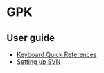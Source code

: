 # GPK #

## User guide ##
  * [Keyboard Quick References](GameplayQuickReference.md)
  * [Setting up SVN](SettingUpSVN.md)
